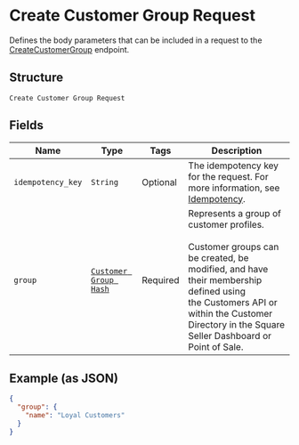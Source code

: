 
# Create Customer Group Request

Defines the body parameters that can be included in a request to the
[CreateCustomerGroup](../../doc/api/customer-groups.md#create-customer-group) endpoint.

## Structure

`Create Customer Group Request`

## Fields

| Name | Type | Tags | Description |
|  --- | --- | --- | --- |
| `idempotency_key` | `String` | Optional | The idempotency key for the request. For more information, see [Idempotency](https://developer.squareup.com/docs/build-basics/common-api-patterns/idempotency). |
| `group` | [`Customer Group Hash`](../../doc/models/customer-group.md) | Required | Represents a group of customer profiles.<br><br>Customer groups can be created, be modified, and have their membership defined using<br>the Customers API or within the Customer Directory in the Square Seller Dashboard or Point of Sale. |

## Example (as JSON)

```json
{
  "group": {
    "name": "Loyal Customers"
  }
}
```

